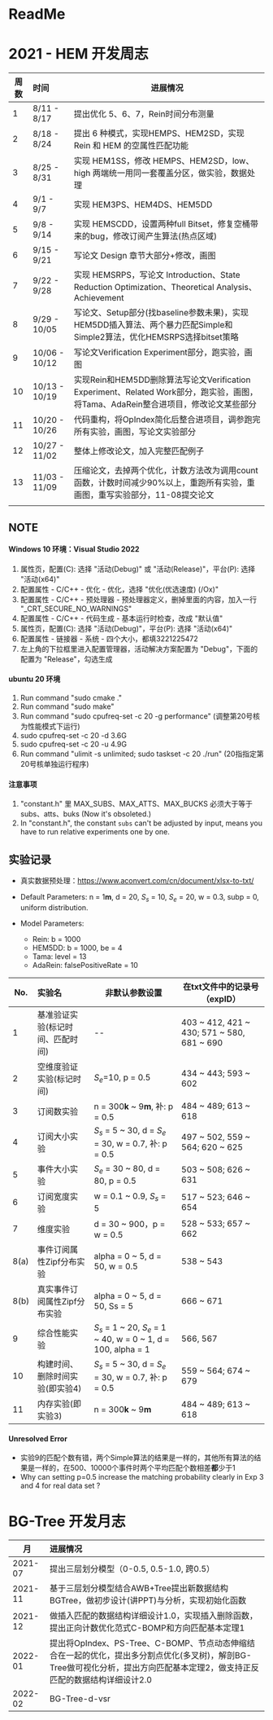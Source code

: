 # ReadMe

# 2021 - HEM 开发周志

| 周数 | 时间          | 进展情况                                                     |
| ---- | :------------ | ------------------------------------------------------------ |
| 1    | 8/11 - 8/17   | 提出优化 5、6、7，Rein时间分布测量                           |
| 2    | 8/18 - 8/24   | 提出 6 种模式，实现HEMPS、HEM2SD，实现 Rein 和 HEM 的空属性匹配功能 |
| 3    | 8/25 - 8/31   | 实现 HEM1SS，修改 HEMPS、HEM2SD，low、high 两端统一用同一套覆盖分区，做实验，数据处理 |
| 4    | 9/1 - 9/7     | 实现 HEM3PS、HEM4DS、HEM5DD                               |
| 5    | 9/8 - 9/14    | 实现 HEMSCDD，设置两种full Bitset，修复空桶带来的bug，修改订阅产生算法(热点区域) |
| 6    | 9/15 - 9/21   | 写论文 Design 章节大部分+修改，画图                          |
| 7    | 9/22 - 9/28   | 实现 HEMSRPS，写论文 Introduction、State Reduction Optimization、Theoretical Analysis、Achievement |
| 8    | 9/29 - 10/05  | 写论文、Setup部分(找baseline参数未果)，实现HEM5DD插入算法、两个暴力匹配Simple和Simple2算法，优化HEMSRPS选择bitset策略 |
| 9    | 10/06 - 10/12 | 写论文Verification Experiment部分，跑实验，画图              |
| 10   | 10/13 - 10/19 | 实现Rein和HEM5DD删除算法写论文Verification Experiment、Related Work部分，跑实验，画图，将Tama、AdaRein整合进项目，修改论文某些部分 |
| 11   | 10/20 - 10/26 | 代码重构，将OpIndex简化后整合进项目，调参跑完所有实验，画图，写论文实验部分  |
| 12   | 10/27 - 11/02 | 整体上修改论文，加入完整匹配例子  |
| 13   | 11/03 - 11/09 | 压缩论文，去掉两个优化，计数方法改为调用count函数，计数时间减少90%以上，重跑所有实验，重画图，重写实验部分，11-08提交论文 |
||||

## NOTE

#### Windows 10 环境：Visual Studio 2022

1. 属性页，配置(C): 选择 "活动(Debug)" 或 "活动(Release)"，平台(P): 选择 "活动(x64)"
2. 配置属性 - C/C++ - 优化 - 优化，选择 "优化(优选速度) (/Ox)"
3. 配置属性 - C/C++ - 预处理器 - 预处理器定义，删掉里面的内容，加入一行 "_CRT_SECURE_NO_WARNINGS"
4. 配置属性 - C/C++ - 代码生成 - 基本运行时检查，改成 "默认值"
5. 属性页，配置(C): 选择 "活动(Debug)"，平台(P): 选择 "活动(x64)"
6. 配置属性 - 链接器 - 系统 - 四个大小，都填3221225472
7. 左上角的下拉框里进入配置管理器，活动解决方案配置为 "Debug"，下面的配置为 "Release"，勾选生成

#### ubuntu 20 环境
1. Run command "sudo cmake ."
2. Run command "sudo make"
3. Run command "sudo cpufreq-set -c 20 -g performance" (调整第20号核为性能模式下运行)
4. sudo cpufreq-set -c 20 -d 3.6G
5. sudo cpufreq-set -c 20 -u 4.9G
6. Run command "ulimit -s unlimited; sudo taskset -c 20 ./run" (20指指定第20号核单独运行程序)

#### 注意事项
1. "constant.h" 里 MAX_SUBS、MAX_ATTS、MAX_BUCKS 必须大于等于 subs、atts、buks (Now it's obsoleted.)
2. In "constant.h", the constant `subs` can't be adjusted by input, means you have to run relative experiments one by one.

## 实验记录
* 真实数据预处理：https://www.aconvert.com/cn/document/xlsx-to-txt/

* Default Parameters: n = 1**m**, d = 20, $S_s$ = 10, $S_e$ = 20, w = 0.3, subp = 0, uniform distribution.
* Model Parameters: 
  * Rein: b = 1000
  * HEM5DD: b = 1000, be = 4
  * Tama: level = 13
  * AdaRein: falsePositiveRate = 10

| No. | 实验名| 非默认参数设置         | 在txt文件中的记录号（expID）                                                     |
| ---- | :-------|----- | ---------------- |
|1|基准验证实验(标记时间、匹配时间)|--|403 ~ 412, 421 ~ 430; 571 ~ 580, 681 ~ 690|
|2|空维度验证实验(标记时间)|$S_e$=10, p = 0.5|434 ~ 443; 593 ~ 602|
|3|订阅数实验  | n = 300**k** ~ 9**m**, 补: p = 0.5 | 484 ~ 489; 613 ~ 618|
|4|订阅大小实验 | $S_s$ = 5 ~ 30, d = $S_e$ = 30, w = 0.7, 补: p = 0.5 |497 ~ 502, 559 ~ 564; 620 ~ 625|
|5|事件大小实验 |$S_e$ = 30 ~ 80, d = 80, p = 0.5 | 503 ~ 508; 626 ~ 631|
|6|订阅宽度实验 |w = 0.1 ~ 0.9, $S_s$ = 5| 517 ~ 523; 646 ~ 654|
|7|维度实验| d = 30 ~ 900，p = w = 0.5 | 528 ~ 533; 657 ~ 662 |
|8(a)|事件订阅属性Zipf分布实验|alpha = 0 ~ 5, d = 50, w = 0.5| 538 ~ 543|
|8(b)|真实事件订阅属性Zipf分布实验|alpha = 0 ~ 5, d = 50, Ss = 5| 666 ~ 671|
|9|综合性能实验|$S_s$ = 1 ~ 20, $S_e$ = 1 ~ 40, w = 0 ~ 1, d = 100, alpha = 1|566, 567|
|10|构建时间、删除时间实验(即实验4)| $S_s$ = 5 ~ 30, d = $S_e$ = 30, w = 0.7, 补: p = 0.5  |559 ~ 564; 674 ~ 679|
|11|内存实验(即实验3)|n = 300**k** ~ 9**m**|484 ~ 489; 613 ~ 618|

#### Unresolved Error

* 实验9的匹配个数有错，两个Simple算法的结果是一样的，其他所有算法的结果是一样的，在500、10000个事件时两个平均匹配个数相差**都**少于1
* Why can setting p=0.5 increase the matching probability clearly in Exp 3 and 4 for real data set ?

# BG-Tree 开发月志

| 月      | 进展情况                                                     |
| ------- | :----------------------------------------------------------- |
| 2021-07 | 提出三层划分模型（0-0.5, 0.5-1.0, 跨0.5）                    |
| 2021-11 | 基于三层划分模型结合AWB+Tree提出新数据结构BGTree，做初步设计(讲PPT)与分析，实现初始化函数 |
| 2021-12 | 做插入匹配的数据结构详细设计1.0，实现插入删除函数，提出正向计数优化范式C-BOMP和方向匹配基本定理1 |
| 2022-01 | 提出将OpIndex、PS-Tree、C-BOMP、节点动态伸缩结合在一起的优化，提出多分割点优化(多叉树)，解剖BG-Tree做可视化分析，提出方向匹配基本定理2，做支持正反匹配的数据结构详细设计2.0 |
| 2022-02 | BG-Tree-d-vsr                                                             |
